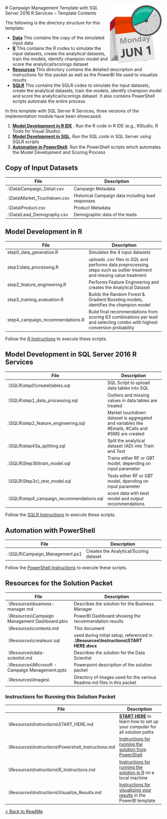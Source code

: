 <img src="Images/management.png" align="right">
# Campaign Management Template with SQL Server 2016 R Services – Template Contents

The following is the directory structure for this template:

- [**Data**](#copy-of-input-datasets)  This contains the copy of the simulated input data
- [**R**](#model-development-in-r)  This contains the R codes to simulate the input datasets, create the analytical datasets, train the models, identify champion model and score the analytical/scorings dataset
- [**Resources**](#resources-for-the-solution-packet) This directory contains the detailed description and instructions for this packet as well as the PowerBI file used to visualize results
- [**SQLR**](#model-development-in-sql-server-2016-r-services) This contains the SQLR codes to simulate the input datasets, create the analytical datasets, train the models, identify champion model and score the analytical/scorings dataset. It also contains PowerShell scripts automate the entire process

In this template with SQL Server R Services, three versions of the implementation module have been showcased:

1. [**Model Development in R IDE**](#model-development-in-r)  . Run the R code in R IDE (e.g., RStudio, R Tools for Visual Studio).
2. [**Model Development in SQL**](#model-development-in-sql-server-2016-r-services). Run the SQL code in SQL Server using SQLR scripts
3. [**Automation in PowerShell**](#automation-with-powershell). Run the PowerShell scripts which automates the Model Development and Scoring Process


## Copy of Input Datasets

| File | Description |
| --- | --- |
| .\Data\Campaign\_Detail.csv | Campaign Metadata |
| .\Data\Market\_Touchdown.csv | Historical Campaign data including lead responses |
| .\Data\Product.csv | Product Metadata |
| .\Data\Lead\_Demography.csv | Demographic data of the leads |

## Model Development in R

| File | Description |
| --- | --- |
| step0\_data\_generation.R | Simulates the 4 input datasets |
| step1\data\_processing.R | uploads .csv files to SQL and performs data preprocessing steps such as outlier treatment and missing value treatment  | 
| step2\_feature\_engineering.R | Performs Feature Engineering and creates the Analytical Dataset 
| step3\_training\_evaluation.R | Builds the Random Forest &amp; Gradient Boosting models, identifies the champion model | 
| step4\_campaign\_recommendations.R | Build final recommendations from scoring 63 combinations per lead and selecting combo with highest conversion probability  |


Follow the [R Instructions](Instructions/R_Instructions.md) to execute these scripts.


## Model Development in SQL Server 2016 R Services

| File | Description |
| --- | --- |
| .\SQLR\step0\create\tables.sql | SQL Script to upload data tables into SQL |
| .\SQLR\step1\_data\_processing.sql  | Outliers and missing values in data tables are treated |
| .\SQLR\step2\_feature\_engineering.sql | Market touchdown dataset is aggregated and variables like #Emails, #Calls and #SMS are created |
| .\SQLR\step43a\_splitting.sql | Split the analytical dataset (AD) into Train and Test |
| .\SQLR\Step3b\train\_model.sql | Trains either RF or GBT model, depending on input parameter |
| .\SQLR\Step3c)_test\_model.sql | Tests either RF or GBT model, dpending on input parameter |
| .\SQLR\step4\_campaign\_recommendations.sql | score data with best model and output recommendations |

Follow the [SQLR Instructions](Instructions/SQLR_Instructions.md) to execute these scripts.


## Automation with PowerShell
| File | Description |
| --- | --- |
| .\SQLR\Campaign_Management.ps1 | Creates the Analytical/Scoring dataset |


Follow the [PowerShell Instructions](Instructions/Powershell_Instructions.md) to execute these scripts.


## Resources for the Solution Packet
| File | Description |
| --- | --- |
| .\Resources\business-manager.md | Describes the solution for the Business Manager |
| .\Resources\Campaign Management Dashboard.pbix | PowerBI Dashboard showing the recommendation results |
| .\Resources\contents.md | This document |
| .\Resources\createusr.sql | used during initial setup, referenced in **.\Resources\Instructions\START HERE.docx** |
| .\Resources\data-scientist.md | Describes the solution for the Data Scientist |
| .\Resources\Microsoft - Campaign Management.pptx | Powerpoint description of the solution packet |
| .\Resources\Images\ | Directory of images used for the various Readme.md files in this packet |

###  Instructions for Running this Solution Packet
| File | Description |
| --- | --- |
| .\Resources\Instructions\START_HERE.md | **[START HERE](Instructions/START_HERE.md)** to learn how to set up your computer for all solution paths |
| .\Resources\Instructions\Powershell_Instructions.md | [Instructions for running the solution from PowerShell](Instructions/Powershell_Instructions.md) |
| .\Resources\Instructions\R_Instructions.md | [Instructions for running the solution in R](Instructions/R_Instructions.md) on a local machine |
| .\Resources\Instructions\Visualize_Results.md | [Instructions for visualizing your results](Instructions/Visualize_Results.md) in the PowerBI template |


[&lt; Back to ReadMe](../readme.md)